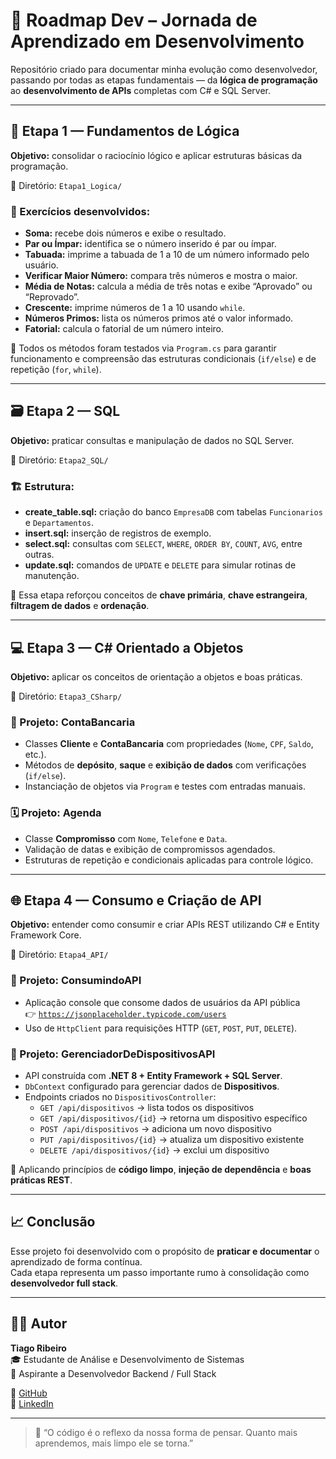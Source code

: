 # 🚀 Roadmap Dev – Jornada de Aprendizado em Desenvolvimento

Repositório criado para documentar minha evolução como desenvolvedor, passando por todas as etapas fundamentais — da **lógica de programação** ao **desenvolvimento de APIs** completas com C# e SQL Server.

---

## 🧠 Etapa 1 — Fundamentos de Lógica

**Objetivo:** consolidar o raciocínio lógico e aplicar estruturas básicas da programação.

📁 Diretório: `Etapa1_Logica/`

### 🔹 Exercícios desenvolvidos:
- **Soma:** recebe dois números e exibe o resultado.
- **Par ou Ímpar:** identifica se o número inserido é par ou ímpar.
- **Tabuada:** imprime a tabuada de 1 a 10 de um número informado pelo usuário.
- **Verificar Maior Número:** compara três números e mostra o maior.
- **Média de Notas:** calcula a média de três notas e exibe “Aprovado” ou “Reprovado”.
- **Crescente:** imprime números de 1 a 10 usando `while`.
- **Números Primos:** lista os números primos até o valor informado.
- **Fatorial:** calcula o fatorial de um número inteiro.

🧩 Todos os métodos foram testados via `Program.cs` para garantir funcionamento e compreensão das estruturas condicionais (`if/else`) e de repetição (`for`, `while`).

---

## 🗃️ Etapa 2 — SQL

**Objetivo:** praticar consultas e manipulação de dados no SQL Server.

📁 Diretório: `Etapa2_SQL/`

### 🏗️ Estrutura:
- **create_table.sql:** criação do banco `EmpresaDB` com tabelas `Funcionarios` e `Departamentos`.
- **insert.sql:** inserção de registros de exemplo.
- **select.sql:** consultas com `SELECT`, `WHERE`, `ORDER BY`, `COUNT`, `AVG`, entre outras.
- **update.sql:** comandos de `UPDATE` e `DELETE` para simular rotinas de manutenção.

🧠 Essa etapa reforçou conceitos de **chave primária**, **chave estrangeira**, **filtragem de dados** e **ordenação**.

---

## 💻 Etapa 3 — C# Orientado a Objetos

**Objetivo:** aplicar os conceitos de orientação a objetos e boas práticas.

📁 Diretório: `Etapa3_CSharp/`

### 📒 Projeto: ContaBancaria
- Classes **Cliente** e **ContaBancaria** com propriedades (`Nome`, `CPF`, `Saldo`, etc.).
- Métodos de **depósito**, **saque** e **exibição de dados** com verificações (`if/else`).
- Instanciação de objetos via `Program` e testes com entradas manuais.

### 🗓️ Projeto: Agenda
- Classe **Compromisso** com `Nome`, `Telefone` e `Data`.
- Validação de datas e exibição de compromissos agendados.
- Estruturas de repetição e condicionais aplicadas para controle lógico.

---

## 🌐 Etapa 4 — Consumo e Criação de API

**Objetivo:** entender como consumir e criar APIs REST utilizando C# e Entity Framework Core.

📁 Diretório: `Etapa4_API/`

### 🔸 Projeto: ConsumindoAPI
- Aplicação console que consome dados de usuários da API pública  
  👉 [`https://jsonplaceholder.typicode.com/users`](https://jsonplaceholder.typicode.com/users)
- Uso de `HttpClient` para requisições HTTP (`GET`, `POST`, `PUT`, `DELETE`).

### 🔸 Projeto: GerenciadorDeDispositivosAPI
- API construída com **.NET 8 + Entity Framework + SQL Server**.
- `DbContext` configurado para gerenciar dados de **Dispositivos**.
- Endpoints criados no `DispositivosController`:
  - `GET /api/dispositivos` → lista todos os dispositivos
  - `GET /api/dispositivos/{id}` → retorna um dispositivo específico
  - `POST /api/dispositivos` → adiciona um novo dispositivo
  - `PUT /api/dispositivos/{id}` → atualiza um dispositivo existente
  - `DELETE /api/dispositivos/{id}` → exclui um dispositivo

🧰 Aplicando princípios de **código limpo**, **injeção de dependência** e **boas práticas REST**.

---

## 📈 Conclusão

Esse projeto foi desenvolvido com o propósito de **praticar e documentar** o aprendizado de forma contínua.  
Cada etapa representa um passo importante rumo à consolidação como **desenvolvedor full stack**.

---

## 🧑‍💻 Autor

**Tiago Ribeiro**  
🎓 Estudante de Análise e Desenvolvimento de Sistemas  
💼 Aspirante a Desenvolvedor Backend / Full Stack  

📎 [GitHub](https://github.com/18tiagoribeiro)  
🔗 [LinkedIn](https://www.linkedin.com/in/tiago-ribeiro-04744118a/)

---

> 💬 “O código é o reflexo da nossa forma de pensar. Quanto mais aprendemos, mais limpo ele se torna.”
